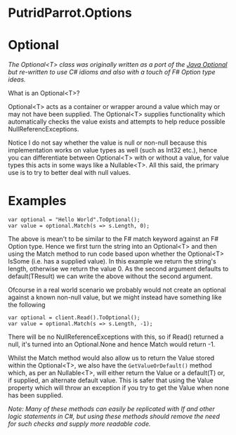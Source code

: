 # PutridParrot.Options

# Optional<T>

_The Optional&lt;T&gt; class was originally written as a port of the [Java Optional](https://docs.oracle.com/javase/8/docs/api/java/util/Optional.html)
but re-written to use C# idioms and also with a touch of F# Option type ideas._

What is an Optional&lt;T&gt;?

Optional&lt;T&gt; acts as a container or wrapper around a value which may or may not have been supplied. The Optional&lt;T&gt;
supplies functionality which automatically checks the value exists and attempts to help reduce possible NullReferencExceptions. 

Notice I do not say whether the value is null or non-null because this implementation works on value types as well (such as Int32 etc.), 
hence you can differentiate between Optional&lt;T&gt; with or without a value, for value types this acts in some ways like a Nullable&lt;T&gt;. 
All this said, the primary use is to try to better deal with null values. 

# Examples

```
var optional = "Hello World".ToOptional();
var value = optional.Match(s => s.Length, 0);
```

The above is mean't to be similar to the F# match keyword against an F# Option type. Hence we first turn the string into an Optional&lt;T&gt;
and then using the Match method to run code based upon whether the Optional&lt;T&gt; IsSome (i.e. has a supplied value). In this example we return 
the string's length, otherwise we return the value 0. As the second argument defaults to default(TResult) we can write the above without 
the second argument.

Ofcourse in a real world scenario we probably would not create an optional against a known non-null value, but we might instead
have something like the following

```
var optional = client.Read().ToOptional();
var value = optional.Match(s => s.Length, -1);
```

There will be no NullReferenceExceptions with this, so if Read() returned a null, it's turned into an Optional<T>.None and hence Match 
would return -1.

Whilst the Match method would also allow us to return the Value stored within the Optional&lt;T&gt;, we also have the ```GetValueOrDefault()```
method which, as per an Nullable&lt;T&gt;, will either return the Value or a default(T) or, if supplied, an alternate default value. This is safer 
that using the Value property which will throw an exception if you try to get the Value when none has been supplied.

_Note: Many of these methods can easily be replicated with If and other logic statements in C#, but using these methods should remove 
the need for such checks and supply more readable code._
